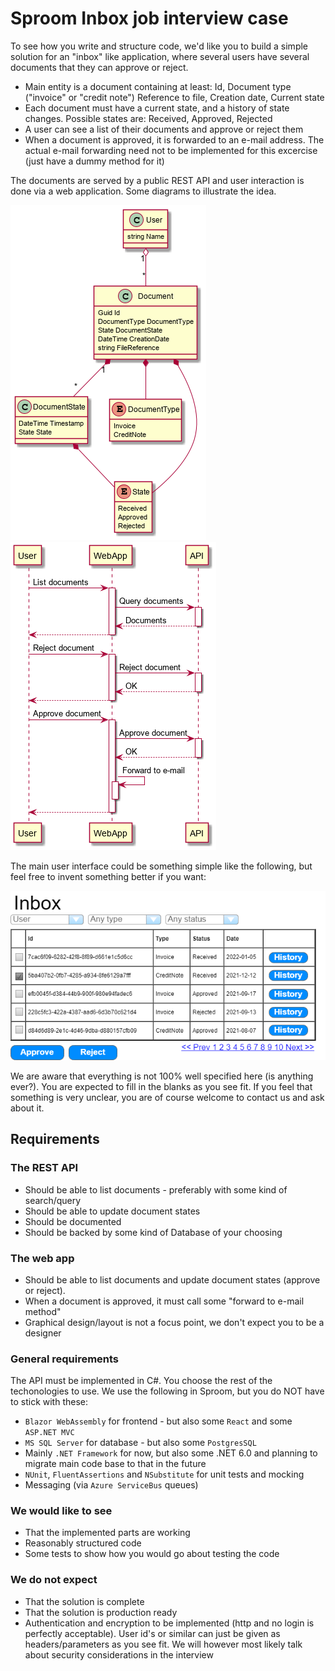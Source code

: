 # Sproom Inbox job interview case

To see how you write and structure code, we'd like you to build a simple solution for an "inbox" like application, where several users have several documents that they can approve or reject.

 - Main entity is a document containing at least: Id, Document type ("invoice" or "credit note") Reference to file, Creation date, Current state
 - Each document must have a current state, and a history of state changes. Possible states are: Received, Approved, Rejected
 - A user can see a list of their documents and approve or reject them
 - When a document is approved, it is forwarded to an e-mail address. The actual e-mail forwarding need not to be implemented for this excercise (just have a dummy method for it)

The documents are served by a public REST API and user interaction is done via a web application. Some diagrams to illustrate the idea.

![Class diagram](./Classes.png)
![Sequence diagram](./Sequence.png)

The main user interface could be something simple like the following, but feel free to invent something better if you want:

![Wireframe UI](./Wireframes.png)

We are aware that everything is not 100% well specified here (is anything ever?). You are expected to fill in the blanks as you see fit. If you feel that something is very unclear, you are of course welcome to contact us and ask about it.

## Requirements

### The REST API 
 - Should be able to list documents - preferably with some kind of search/query
 - Should be able to update document states
 - Should be documented
 - Should be backed by some kind of Database of your choosing

### The web app
 - Should be able to list documents and update document states (approve or reject).
 - When a document is approved, it must call some "forward to e-mail method"
 - Graphical design/layout is not a focus point, we don't expect you to be a designer

 ### General requirements
 The API must be implemented in C#. You choose the rest of the techonologies to use. We use the following in Sproom, but you do NOT have to stick with these:
  - `Blazor WebAssembly` for frontend - but also some `React` and some `ASP.NET MVC`
  - `MS SQL Server` for database - but also some `PostgresSQL`
  - Mainly `.NET Framework` for now, but also some .NET 6.0 and planning to migrate main code base to that in the future
  - `NUnit`, `FluentAssertions` and `NSubstitute` for unit tests and mocking
  - Messaging (via `Azure ServiceBus` queues)

### We would like to see
  - That the implemented parts are working
  - Reasonably structured code
  - Some tests to show how you would go about testing the code

### We do not expect
  - That the solution is complete
  - That the solution is production ready
  - Authentication and encryption to be implemented (http and no login is perfectly acceptable). User id's or similar can just be given as headers/parameters as you see fit. We will however most likely talk about security considerations in the interview
